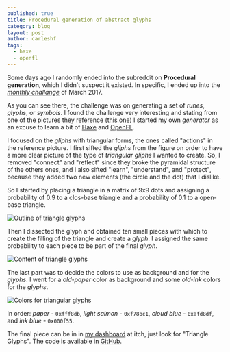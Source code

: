 ```yaml
---
published: true
title: Procedural generation of abstract glyphs
category: blog
layout: post
author: carleshf
tags:
  - haxe
  - openfl
---
```


Some days ago I randomly ended into the subreddit on __Procedural generation__, which I didn't suspect it existed. In specific, I ended up into the [_monthly challange_](https://www.reddit.com/r/proceduralgeneration/comments/5wzo7j/monthly_challenge_16_march_2017_procedural_runes/) of March 2017.

As you can see there, the challenge was on generating a set of _runes_, _glyphs_, or _symbols_. I found the challenge very interesting and stating from one of the pictures they reference ([this one](http://i.imgur.com/haZhAVz.png)) I started my own _generator_ as an excuse to learn a bit of [Haxe](https://haxe.org/) and [OpenFL](https://www.openfl.org/).

I focused on the _gliphs_ with triangular forms, the ones called "actions" in the reference picture. I first sifted the _gliphs_ from the figure on order to have a more clear picture of the type of _triangular gliphs_ I wanted to create. So, I removed "connect" and "reflect" since they broke the pyramidal structure of the others ones, and I also sifted "learn", "understand", and "protect", because they added two new elements (the circle and the dot) that I dislike.

So I started by placing a triangle in a matrix of 9x9 dots and assigning a probability of 0.9 to a clos-base triangle and a probability of 0.1 to a open-base triangle.

![Outline of triangle glyphs]({{baseurl}}/assets/haxe-triangle-glyph-01.png)

Then I dissected the glyph and obtained ten small pieces with which to create the filling of the triangle and create a _glyph_. I assigned the same probability to each piece to be part of the final _glyph_.

![Content of triangle glyphs]({{baseurl}}/assets/haxe-triangle-glyph-02.png)

The last part was to decide the colors to use as background and for the _glyphs_. I went for a _old-paper_ color as background and some _old-ink_ colors for the _glyphs_.

![Colors for triangular glyphs]({{baseurl}}/assets/haxe-triangle-glyph-03.png)

In order: _paper_ - `0xfff8db`, _light salmon_ - `0xf78bc1`, _cloud blue_ - `0xafd8df`, and _ink blue_ - `0x000f55`.

The final piece can be in in [my dashboard](https://carleshf.itch.io/) at itch, just look for "Triangle Glyphs". The code is available in [GitHub](https://github.com/carleshf/triangleGliph).